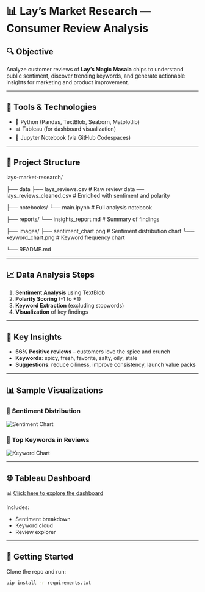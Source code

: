 # 📊 Lay’s Market Research — Consumer Review Analysis

## 🔍 Objective

Analyze customer reviews of **Lay’s Magic Masala** chips to understand public sentiment, discover trending keywords, and generate actionable insights for marketing and product improvement.

---

## 🧰 Tools & Technologies

- 🐍 Python (Pandas, TextBlob, Seaborn, Matplotlib)
- 📊 Tableau (for dashboard visualization)
- 🧪 Jupyter Notebook (via GitHub Codespaces)

---

## 📁 Project Structure

lays-market-research/

├── data
├── lays_reviews.csv # Raw review data
   ── lays_reviews_cleaned.csv # Enriched with sentiment and polarity

├── notebooks/
└── main.ipynb # Full analysis notebook

├── reports/
└── insights_report.md # Summary of findings

├── images/
├── sentiment_chart.png # Sentiment distribution chart
└── keyword_chart.png # Keyword frequency chart

└── README.md


---

## 📈 Data Analysis Steps

1. **Sentiment Analysis** using TextBlob  
2. **Polarity Scoring** (-1 to +1)  
3. **Keyword Extraction** (excluding stopwords)  
4. **Visualization** of key findings  

---

## 🧠 Key Insights

- **56% Positive reviews** – customers love the spice and crunch  
- **Keywords**: spicy, fresh, favorite, salty, oily, stale  
- **Suggestions**: reduce oiliness, improve consistency, launch value packs  

---

## 📊 Sample Visualizations

### 📌 Sentiment Distribution
![Sentiment Chart](images/sentiment_chart.png)

### 📌 Top Keywords in Reviews
![Keyword Chart](images/keyword_chart.png)

---

## 🌐 Tableau Dashboard

📊 [Click here to explore the dashboard](https://public.tableau.com/)

Includes:
- Sentiment breakdown
- Keyword cloud
- Review explorer

---

## 🚀 Getting Started

Clone the repo and run:

```bash
pip install -r requirements.txt

